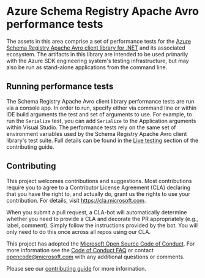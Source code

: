 # Azure Schema Registry Apache Avro performance tests

The assets in this area comprise a set of performance tests for the [Azure Schema Registry Apache Avro client library for .NET](https://github.com/Azure/azure-sdk-for-net/tree/main/sdk/schemaregistry/Microsoft.Azure.Data.SchemaRegistry.ApacheAvro) and its associated ecosystem. The artifacts in this library are intended to be used primarily with the Azure SDK engineering system's testing infrastructure, but may also be run as stand-alone applications from the command line.

## Running performance tests

The Schema Registry Apache Avro client library performance tests are run via a console app. In order to run, specify either via command line or within IDE build arguments the test and set of arguments to use. For example, to run the `Serialize` test, you can add `Serialize` to the Application arguments within Visual Studio.
The performance tests rely on the same set of environment variables used by the Schema Registry Apache Avro client library's test suite.  Full details can be found in the [Live testing](https://github.com/Azure/azure-sdk-for-net/blob/main/CONTRIBUTING.md#live-testing) section of the contributing guide.

## Contributing

This project welcomes contributions and suggestions.  Most contributions require you to agree to a Contributor License Agreement (CLA) declaring that you have the right to, and actually do, grant us the rights to use your contribution. For details, visit https://cla.microsoft.com.

When you submit a pull request, a CLA-bot will automatically determine whether you need to provide a CLA and decorate the PR appropriately (e.g., label, comment). Simply follow the instructions provided by the bot. You will only need to do this once across all repos using our CLA.

This project has adopted the [Microsoft Open Source Code of Conduct](https://opensource.microsoft.com/codeofconduct/). For more information see the [Code of Conduct FAQ](https://opensource.microsoft.com/codeofconduct/faq/) or contact [opencode@microsoft.com](mailto:opencode@microsoft.com) with any additional questions or comments.

Please see our [contributing guide](https://github.com/Azure/azure-sdk-for-net/blob/main/CONTRIBUTING.md) for more information.

